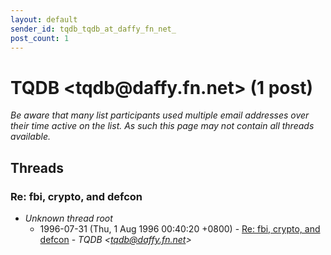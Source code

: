 ```yaml
---
layout: default
sender_id: tqdb_tqdb_at_daffy_fn_net_
post_count: 1
---
```


# TQDB <tqdb<span>@</span>daffy.fn.net> (1 post)

_Be aware that many list participants used multiple email addresses over their time active on the list. As such this page may not contain all threads available._

## Threads

### Re: fbi, crypto, and defcon
+ _Unknown thread root_
  + 1996-07-31 (Thu, 1 Aug 1996 00:40:20 +0800) - [Re: fbi, crypto, and defcon](/archive/1996/07/5b4c29c80c7f6993e281abb97e748d5ef8e5b168e7e70807ba5f7955606313ef) - _TQDB \<tqdb@daffy.fn.net\>_

